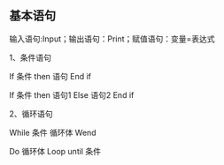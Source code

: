 ## 基本语句
输入语句:Input；输出语句：Print；赋值语句：变量=表达式

1、条件语句

If 条件 then 语句 End if

If 条件 then 语句1 Else 语句2 End if

2、循环语句

While 条件 循环体 Wend

Do 循环体 Loop until 条件
